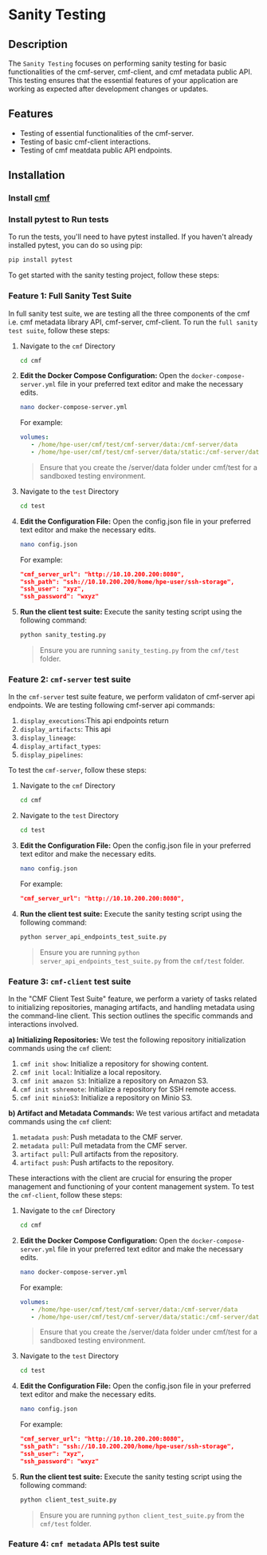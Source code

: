 # Sanity Testing

## Description

The `Sanity Testing` focuses on performing sanity testing for basic functionalities of the cmf-server, cmf-client, and cmf metadata public API. This testing ensures that the essential features of your application are working as expected after development changes or updates.

## Features

- Testing of essential functionalities of the cmf-server.
- Testing of basic cmf-client interactions.
- Testing of cmf meatdata public API endpoints.

## Installation
### Install [cmf](../docs/index.md#installation)
### Install pytest to Run tests
To run the tests, you'll need to have pytest installed. If you haven't already installed pytest, you can do so using pip:
```bash
pip install pytest
```

To get started with the sanity testing project, follow these steps:
### Feature 1: Full Sanity Test Suite
In full sanity test suite, we are testing all the three components of the cmf i.e. cmf metadata library API, cmf-server, cmf-client.
To run the `full sanity test suite`, follow these steps:
1. Navigate to the `cmf` Directory
   ```bash
   cd cmf
   ```
2. **Edit the Docker Compose Configuration:** Open the `docker-compose-server.yml` file in your preferred text editor and make the necessary edits.
   ```bash
   nano docker-compose-server.yml
   ```
   For example:
   ```yaml
   volumes:
      - /home/hpe-user/cmf/test/cmf-server/data:/cmf-server/data
      - /home/hpe-user/cmf/test/cmf-server/data/static:/cmf-server/data/static
   ```
   > Ensure that you create the /server/data folder under cmf/test for a sandboxed testing environment.
3. Navigate to the `test` Directory
   ```bash
   cd test
   ```
4. **Edit the Configuration File:** Open the config.json file in your preferred text editor and make the necessary edits.
   ```bash
   nano config.json
   ```
   For example:
   ```json
   "cmf_server_url": "http://10.10.200.200:8080",
   "ssh_path": "ssh://10.10.200.200/home/hpe-user/ssh-storage",
   "ssh_user": "xyz",
   "ssh_password": "wxyz"
   ```
5. **Run the client test suite:** Execute the sanity testing script using the following command:
   ```bash
   python sanity_testing.py
   ```
   > Ensure you are running `sanity_testing.py` from the `cmf/test` folder.

### Feature 2: `cmf-server` test suite
In the `cmf-server` test suite feature, we perform validaton of cmf-server api endpoints.
We are testing following cmf-server api commands:
1. `display_executions`:This api endpoints return
2. `display_artifacts`: This api
3. `display_lineage`:
4. `display_artifact_types`:
5. `display_pipelines`:

To test the `cmf-server`, follow these steps:
1. Navigate to the `cmf` Directory
   ```bash
   cd cmf
   ```
2. Navigate to the `test` Directory
   ```bash
   cd test
   ```
3. **Edit the Configuration File:** Open the config.json file in your preferred text editor and make the necessary edits.
   ```bash
   nano config.json
   ```
   For example:
   ```json
   "cmf_server_url": "http://10.10.200.200:8080",
   ```
5. **Run the client test suite:** Execute the sanity testing script using the following command:
   ```bash
   python server_api_endpoints_test_suite.py
   ```
   > Ensure you are running `python server_api_endpoints_test_suite.py` from the `cmf/test` folder.

### Feature 3: `cmf-client` test suite
In the "CMF Client Test Suite" feature, we perform a variety of tasks related to initializing repositories, managing artifacts, and handling metadata using the command-line client. This section outlines the specific commands and interactions involved.

**a) Initializing Repositories:**
We test the following repository initialization commands using the `cmf` client:
1. `cmf init show`: Initialize a repository for showing content.
2. `cmf init local`: Initialize a local repository.
3. `cmf init amazon S3`: Initialize a repository on Amazon S3.
4. `cmf init sshremote`: Initialize a repository for SSH remote access.
5. `cmf init minioS3`: Initialize a repository on Minio S3.

**b) Artifact and Metadata Commands:**
We test various artifact and metadata commands using the `cmf` client:
1. `metadata push`: Push metadata to the CMF server.
2. `metadata pull`: Pull metadata from the CMF server.
3. `artifact pull`: Pull artifacts from the repository.
4. `artifact push`: Push artifacts to the repository.

These interactions with the client are crucial for ensuring the proper management and functioning of your content management system.
To test the `cmf-client`, follow these steps:
1. Navigate to the `cmf` Directory
   ```bash
   cd cmf
   ```
2. **Edit the Docker Compose Configuration:** Open the `docker-compose-server.yml` file in your preferred text editor and make the necessary edits.
   ```bash
   nano docker-compose-server.yml
   ```
   For example:
   ```yaml
   volumes:
      - /home/hpe-user/cmf/test/cmf-server/data:/cmf-server/data
      - /home/hpe-user/cmf/test/cmf-server/data/static:/cmf-server/data/static
   ```
   > Ensure that you create the /server/data folder under cmf/test for a sandboxed testing environment.
3. Navigate to the `test` Directory
   ```bash
   cd test
   ```
4. **Edit the Configuration File:** Open the config.json file in your preferred text editor and make the necessary edits.
   ```bash
   nano config.json
   ```
   For example:
   ```json
   "cmf_server_url": "http://10.10.200.200:8080",
   "ssh_path": "ssh://10.10.200.200/home/hpe-user/ssh-storage",
   "ssh_user": "xyz",
   "ssh_password": "wxyz"
   ```
5. **Run the client test suite:** Execute the sanity testing script using the following command:
   ```bash
   python client_test_suite.py
   ```
   > Ensure you are running `python client_test_suite.py` from the `cmf/test` folder.

### Feature 4: `cmf metadata` APIs test suite


